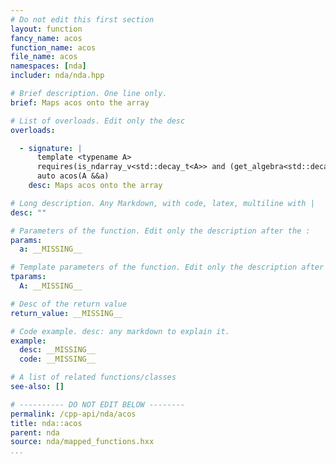 ```yaml
---
# Do not edit this first section
layout: function
fancy_name: acos
function_name: acos
file_name: acos
namespaces: [nda]
includer: nda/nda.hpp

# Brief description. One line only.
brief: Maps acos onto the array

# List of overloads. Edit only the desc
overloads:

  - signature: |
      template <typename A>
      requires(is_ndarray_v<std::decay_t<A>> and (get_algebra<std::decay_t<A>> != 'M'))
      auto acos(A &&a)
    desc: Maps acos onto the array

# Long description. Any Markdown, with code, latex, multiline with |
desc: ""

# Parameters of the function. Edit only the description after the :
params:
  a: __MISSING__

# Template parameters of the function. Edit only the description after the :
tparams:
  A: __MISSING__

# Desc of the return value
return_value: __MISSING__

# Code example. desc: any markdown to explain it.
example:
  desc: __MISSING__
  code: __MISSING__

# A list of related functions/classes
see-also: []

# ---------- DO NOT EDIT BELOW --------
permalink: /cpp-api/nda/acos
title: nda::acos
parent: nda
source: nda/mapped_functions.hxx
...
```



